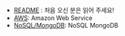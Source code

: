 * [README](README) : 처음 오신 분은 읽어 주세요!
* [AWS](/AWS/README): Amazon Web Service
* [NoSQL/MongoDB](NoSQL/MongoDB/README): NoSQL MongoDB